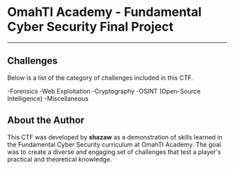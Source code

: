 # OmahTI Academy - Fundamental Cyber Security Final Project
---

## Challenges
Below is a list of the category of challenges included in this CTF.

-Forensics
-Web Exploitation
-Cryptography
-OSINT (Open-Source Intelligence)
-Miscellaneous

## About the Author
This CTF was developed by **shazaw** as a demonstration of skills learned in the Fundamental Cyber Security curriculum at OmahTI Academy. The goal was to create a diverse and engaging set of challenges that test a player's practical and theoretical knowledge.
